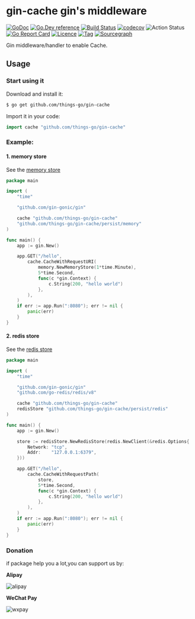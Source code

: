 # gin-cache gin's middleware

[![GoDoc](https://godoc.org/github.com/things-go/gin-cache?status.svg)](https://godoc.org/github.com/things-go/gin-cache)
[![Go.Dev reference](https://img.shields.io/badge/go.dev-reference-blue?logo=go&logoColor=white)](https://pkg.go.dev/github.com/things-go/gin-cache?tab=doc)
[![Build Status](https://www.travis-ci.com/things-go/gin-cache.svg?branch=master)](https://www.travis-ci.com/things-go/gin-cache)
[![codecov](https://codecov.io/gh/things-go/gin-cache/branch/master/graph/badge.svg)](https://codecov.io/gh/things-go/gin-cache)
![Action Status](https://github.com/things-go/gin-cache/workflows/Go/badge.svg)
[![Go Report Card](https://goreportcard.com/badge/github.com/things-go/gin-cache)](https://goreportcard.com/report/github.com/things-go/gin-cache)
[![Licence](https://img.shields.io/github/license/things-go/gin-cache)](https://raw.githubusercontent.com/things-go/gin-cache/master/LICENSE)
[![Tag](https://img.shields.io/github/v/tag/things-go/gin-cache)](https://github.com/things-go/gin-cache/tags)
[![Sourcegraph](https://sourcegraph.com/github.com/things-go/gin-cache/-/badge.svg)](https://sourcegraph.com/github.com/things-go/gin-cache?badge)

Gin middleware/handler to enable Cache.

## Usage

### Start using it

Download and install it:

```sh
$ go get github.com/things-go/gin-cache
```

Import it in your code:

```go
import cache "github.com/things-go/gin-cache"
```

### Example:

#### 1. memory store

See the [memory store](_example/memory/memory.go)

[embedmd]:# (_example/memory/memory.go go)
```go
package main

import (
	"time"

	"github.com/gin-gonic/gin"

	cache "github.com/things-go/gin-cache"
	"github.com/things-go/gin-cache/persist/memory"
)

func main() {
	app := gin.New()

	app.GET("/hello",
		cache.CacheWithRequestURI(
			memory.NewMemoryStore(1*time.Minute),
			5*time.Second,
			func(c *gin.Context) {
				c.String(200, "hello world")
			},
		),
	)
	if err := app.Run(":8080"); err != nil {
		panic(err)
	}
}
```

#### 2. redis store

See the [redis store](_example/redis/redis.go)

[embedmd]:# (_example/redis/redis.go go)
```go
package main

import (
	"time"

	"github.com/gin-gonic/gin"
	"github.com/go-redis/redis/v8"

	cache "github.com/things-go/gin-cache"
	redisStore "github.com/things-go/gin-cache/persist/redis"
)

func main() {
	app := gin.New()

	store := redisStore.NewRedisStore(redis.NewClient(&redis.Options{
		Network: "tcp",
		Addr:    "127.0.0.1:6379",
	}))

	app.GET("/hello",
		cache.CacheWithRequestPath(
			store,
			5*time.Second,
			func(c *gin.Context) {
				c.String(200, "hello world")
			},
		),
	)
	if err := app.Run(":8080"); err != nil {
		panic(err)
	}
}
```
### Donation

if package help you a lot,you can support us by:

**Alipay**

![alipay](https://github.com/thinkgos/thinkgos/blob/master/asserts/alipay.jpg)

**WeChat Pay**

![wxpay](https://github.com/thinkgos/thinkgos/blob/master/asserts/wxpay.jpg)
